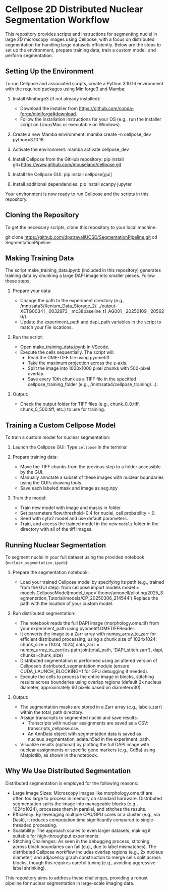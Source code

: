 # Cellpose 2D Distributed Nuclear Segmentation Workflow

This repository provides scripts and instructions for segmenting nuclei in large 2D microscopy images using Cellpose, with a focus on distributed segmentation for handling large datasets efficiently. Below are the steps to set up the environment, prepare training data, train a custom model, and perform segmentation.

## Setting Up the Environment

To run Cellpose and associated scripts, create a Python 3.10.16 environment with the required packages using Miniforge3 and Mamba:

1. Install Miniforge3 (if not already installed):
   - Download the installer from https://github.com/conda-forge/miniforge#download.
   - Follow the installation instructions for your OS (e.g., run the installer script on Linux/Mac or executable on Windows).

2. Create a new Mamba environment:
   mamba create -n cellpose_dev python=3.10.16

3. Activate the environment:
   mamba activate cellpose_dev

4. Install Cellpose from the GitHub repository:
   pip install git+https://www.github.com/mouseland/cellpose.git

5. Install the Cellpose GUI:
   pip install cellpose[gui]

6. Install additional dependencies:
   pip install scanpy jupyter

Your environment is now ready to run Cellpose and the scripts in this repository.

## Cloning the Repository

To get the necessary scripts, clone this repository to your local machine:

git clone https://github.com/dpatravaliUCSD/SegmentationPipeline.git
cd SegmentationPipeline


## Making Training Data

The script make_training_data.ipynb (included in this repository) generates training data by chunking a large DAPI image into smaller pieces. Follow these steps:

1. Prepare your data:
   - Change the path to the experiment directory (e.g., /mnt/sata3/Xenium_Data_Storage_2/.../output-XETG00341__0032973__mc38baseline_t1_AG001__20250109__205626/).
   - Update the experiment_path and dapi_path variables in the script to match your file locations.

2. Run the script:
   - Open make_training_data.ipynb in VScode.
   - Execute the cells sequentially. The script will:
     - Read the OME-TIFF file using pyometiff.
     - Take the maximum projection across the z-axis.
     - Split the image into 1000x1000 pixel chunks with 500-pixel overlap.
     - Save every 10th chunk as a TIFF file in the specified cellpose_training_folder (e.g., /mnt/sata4/cellpose_training/...).

3. Output:
   - Check the output folder for TIFF files (e.g., chunk_0_0.tiff, chunk_0_500.tiff, etc.) to use for training.

## Training a Custom Cellpose Model

To train a custom model for nuclear segmentation:

1. Launch the Cellpose GUI:
   Type `cellpose` in the terminal

2. Prepare training data:
   - Move the TIFF chunks from the previous step to a folder accessible by the GUI.
   - Manually annotate a subset of these images with nuclear boundaries using the GUI’s drawing tools.
   - Save each labeled mask and image as seg.npy

3. Train the model:
   - Train new model with image and masks in folder
   - Set parameters flow.threshold=0.4 for nuclei, cell probability = 0.
   - Seed with cyto2 model and use default parameters.
   - Train, and access the trained model in the new `models` folder in the directory with all of the tiff images.

## Running Nuclear Segmentation

To segment nuclei in your full dataset using the provided notebook (`nuclear_segmentation.ipynb`):

1. Prepare the segmentation notebook:
   - Load your trained Cellpose model by specifying its path (e.g., trained from the GUI step):
     from cellpose import models
     model = models.CellposeModel(model_type='/home/amonell/piloting/2025_Segmentation_Tutorial/models/CP_20250306_214544')
     Replace the path with the location of your custom model.

2. Run distributed segmentation:
   - The notebook reads the full DAPI image (morphology.ome.tif) from your experiment_path using pyometiff.OMETIFFReader.
   - It converts the image to a Zarr array with numpy_array_to_zarr for efficient distributed processing, using a chunk size of 1024x1024:
     chunk_size = (1024, 1024)
     data_zarr = numpy_array_to_zarr(os.path.join(total_path, 'DAPI_stitch.zarr'), dapi, chunks=chunk_size)
   - Distributed segmentation is performed using an altered version of Cellpose’s distributed_segmentation module (ensure CUDA_LAUNCH_BLOCKING=1 for GPU debugging if needed).
   - Execute the cells to process the entire image in blocks, stitching results across boundaries using overlap regions (default 2x nucleus diameter, approximately 60 pixels based on diameter=30).

3. Output:
   - The segmentation masks are stored in a Zarr array (e.g., labels.zarr) within the total_path directory.
   - Assign transcripts to segmented nuclei and save results:
     - Transcripts with nuclear assignments are saved as a CSV: transcripts_cellpose.csv.
     - An AnnData object with segmentation data is saved as nucleus_segmentation_adata.h5ad in the experiment_path.
   - Visualize results (optional) by plotting the full DAPI image with nuclear assignments or specific gene markers (e.g., Cd8a) using Matplotlib, as shown in the notebook.

## Why We Use Distributed Segmentation

Distributed segmentation is employed for the following reasons:

- Large Image Sizes: Microscopy images like morphology.ome.tif are often too large to process in memory on standard hardware. Distributed segmentation splits the image into manageable blocks (e.g., 1024x1024), processes them in parallel, and stitches the results.
- Efficiency: By leveraging multiple CPU/GPU cores or a cluster (e.g., via Dask), it reduces computation time significantly compared to single-threaded processing.
- Scalability: The approach scales to even larger datasets, making it suitable for high-throughput experiments.
- Stitching Challenges: As seen in the debugging process, stitching across block boundaries can fail (e.g., due to label mismatches). The distributed Cellpose workflow includes overlap regions (e.g., 2x nucleus diameter) and adjacency graph construction to merge cells split across blocks, though this requires careful tuning (e.g., avoiding aggressive label shrinking).

This repository aims to address these challenges, providing a robust pipeline for nuclear segmentation in large-scale imaging data.
